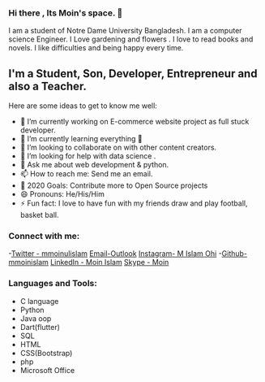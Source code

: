 ### Hi there , Its Moin's space. 👋

I am a student of Notre Dame University Bangladesh. I am a computer science Engineer. 
I Love gardening and flowers . I love to read books and novels. I like difficulties and being happy every time.

<!--
**mmoinislam/mmoinislam** is a ✨ _special_ ✨ repository because its `README.md` (this file) appears on your GitHub profile.
-->
## I'm a Student, Son, Developer, Entrepreneur and also a Teacher.

Here are some ideas to get to know me well:

- 🔭 I’m currently working on E-commerce website project as full stuck developer.
- 🌱 I’m currently learning everything 🤣
- 👯 I’m looking to collaborate on with other content creators.
- 🤔 I’m looking for help with data science .
- 💬 Ask me about web development & python.
- 📫 How to reach me: Send me an email.
- 🥅 2020 Goals: Contribute more to Open Source projects
- 😄 Pronouns: He/His/Him
- ⚡ Fun fact: I love to have fun with my friends draw and play football, basket ball.

### Connect with me:

-[Twitter - mmoinulislam](https://twitter.com/mmoinulislam)
[Email-Outlook](mislamohi@outlook.com)
[Instagram- M Islam Ohi](https://www.instagram.com/mislamohi/)
-[Github-mmoinislam](https://github.com/mmoinislam)
[LinkedIn - Moin Islam](https://www.linkedin.com/in/moin-islam-14375615b)
[Skype - Moin](https://join.skype.com/invite/qozrPLZbqdKK)
<br />

### Languages and Tools:

 - C language
 - Python
 - Java oop
 - Dart(flutter)
 - SQL
 - HTML
 - CSS(Bootstrap)
 - php
 - Microsoft Office

